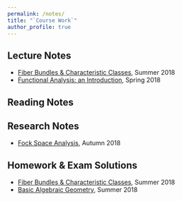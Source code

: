 ```yaml
---
permalink: /notes/
title: "`Course Work`"
author_profile: true
---
```


## Lecture Notes
* [Fiber Bundles & Characteristic Classes](http://Hao-Xiao.github.io/files/FC.pdf), Summer 2018
* [Functional Analysis: an Introduction](http://Hao-Xiao.github.io/files/FA.pdf), Spring 2018

## Reading Notes

## Research Notes
* [Fock Space Analysis](http://Hao-Xiao.github.io/files/fock.pdf), Autumn 2018

## Homework & Exam Solutions
* [Fiber Bundles & Characteristic Classes](http://Hao-Xiao.github.io/files/FC_solu.pdf), Summer 2018
* [Basic Algebraic Geometry](http://Hao-Xiao.github.io/files/AG_solu.pdf), Summer 2018
